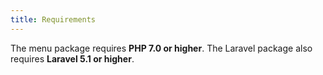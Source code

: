 ```yaml
---
title: Requirements
---
```


The menu package requires **PHP 7.0 or higher**. The Laravel package also requires **Laravel 5.1 or higher**.
